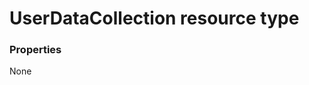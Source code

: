# UserDataCollection resource type



### Properties
None

<!-- uuid: 67f6e77f-55ba-46db-b681-302cbc483302
2015-10-12 23:28:12 UTC -->